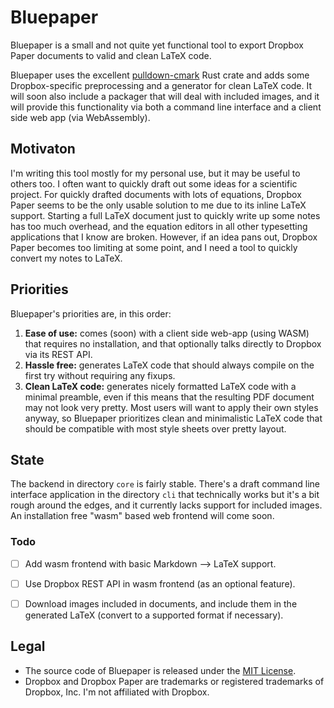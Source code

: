 # Bluepaper

Bluepaper is a small and not quite yet functional tool to export Dropbox Paper documents to valid and clean LaTeX code.

Bluepaper uses the excellent [pulldown-cmark](https://crates.io/crates/pulldown-cmark) Rust crate and adds some Dropbox-specific preprocessing and a generator for clean LaTeX code.
It will soon also include a packager that will deal with included images, and it will provide this functionality via both a command line interface and a client side web app (via WebAssembly).


## Motivaton

I'm writing this tool mostly for my personal use, but it may be useful to others too.
I often want to quickly draft out some ideas for a scientific project.
For quickly drafted documents with lots of equations, Dropbox Paper seems to be the only usable solution to me due to its inline LaTeX support.
Starting a full LaTeX document just to quickly write up some notes has too much overhead, and the equation editors in all other typesetting applications that I know are broken.
However, if an idea pans out, Dropbox Paper becomes too limiting at some point, and I need a tool to quickly convert my notes to LaTeX.


## Priorities

Bluepaper's priorities are, in this order:

1. **Ease of use:**
  comes (soon) with a client side web-app (using WASM) that requires no installation, and that optionally talks directly to Dropbox via its REST API.
2. **Hassle free:**
  generates LaTeX code that should always compile on the first try without requiring any fixups.
3. **Clean LaTeX code:**
  generates nicely formatted LaTeX code with a minimal preamble, even if this means that the resulting PDF document may not look very pretty.
  Most users will want to apply their own styles anyway, so Bluepaper prioritizes clean and minimalistic LaTeX code that should be compatible with most style sheets over pretty layout.


## State

The backend in directory `core` is fairly stable.
There's a draft command line interface application in the directory `cli` that technically works but it's a bit rough around the edges, and it currently lacks support for included images.
An installation free "wasm" based web frontend will come soon.

### Todo

- [ ] Add wasm frontend with basic Markdown --> LaTeX support.
- [ ] Use Dropbox REST API in wasm frontend (as an optional feature).
- [ ] Download images included in documents, and include them in the generated LaTeX (convert to a supported format if necessary).


## Legal

- The source code of Bluepaper is released under the [MIT License](LICENSE).
- Dropbox and Dropbox Paper are trademarks or registered trademarks of Dropbox, Inc.
  I'm not affiliated with Dropbox.
